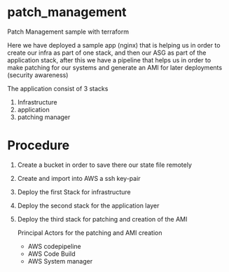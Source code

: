 # patch_management
Patch Management sample with terraform

Here we have deployed a sample app (nginx) that is helping us in order to create our infra as part of one stack, and then our ASG as part of the application stack, after this we have a pipeline that helps us in order to make patching for our systems and generate an AMI for later deployments (security awareness)


The application consist of 3 stacks

1. Infrastructure
2. application
3. patching manager

# Procedure

1. Create a bucket in order to save there our state file remotely
2. Create and import into AWS a ssh key-pair
3. Deploy the first Stack for infrastructure
4. Deploy the second stack for the application layer
5. Deploy the third stack for patching and creation of the AMI
   
   Principal Actors for the patching and AMI creation
   * AWS codepipeline
   * AWS Code Build
   * AWS System manager